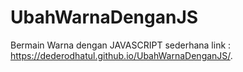 # UbahWarnaDenganJS
Bermain Warna dengan JAVASCRIPT sederhana
link : 
https://dederodhatul.github.io/UbahWarnaDenganJS/.
